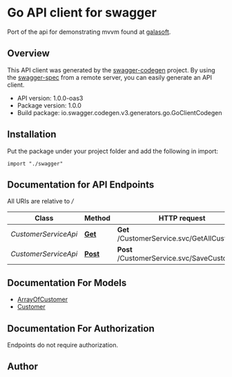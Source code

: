 # Go API client for swagger

Port of the api for demonstrating mvvm found at [galasoft](https://galasoft.ch/labs/Customers/CustomerService.svc).

## Overview
This API client was generated by the [swagger-codegen](https://github.com/swagger-api/swagger-codegen) project.  By using the [swagger-spec](https://github.com/swagger-api/swagger-spec) from a remote server, you can easily generate an API client.

- API version: 1.0.0-oas3
- Package version: 1.0.0
- Build package: io.swagger.codegen.v3.generators.go.GoClientCodegen

## Installation
Put the package under your project folder and add the following in import:
```golang
import "./swagger"
```

## Documentation for API Endpoints

All URIs are relative to */*

Class | Method | HTTP request | Description
------------ | ------------- | ------------- | -------------
*CustomerServiceApi* | [**Get**](docs/CustomerServiceApi.md#get) | **Get** /CustomerService.svc/GetAllCustomers | 
*CustomerServiceApi* | [**Post**](docs/CustomerServiceApi.md#post) | **Post** /CustomerService.svc/SaveCustomer | 

## Documentation For Models

 - [ArrayOfCustomer](docs/ArrayOfCustomer.md)
 - [Customer](docs/Customer.md)

## Documentation For Authorization
 Endpoints do not require authorization.


## Author



